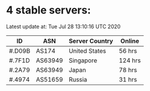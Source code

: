# 4 stable servers:

Latest update at: Tue Jul 28 13:10:16 UTC 2020

| ID | ASN | Server Country | Online |
| -- | --- | -------------- | ------ |
| #.D09B | AS174 | United States | 56 hrs |
| #.7F1D | AS63949 | Singapore | 124 hrs |
| #.2A79 | AS63949 | Japan | 78 hrs |
| #.4974 | AS51659 | Russia | 31 hrs |

